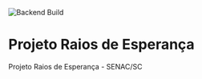 ![Backend Build](https://github.com/jacksjm/universo-down/actions/workflows/lint.yml/badge.svg)
# Projeto Raios de Esperança
Projeto Raios de Esperança - SENAC/SC
